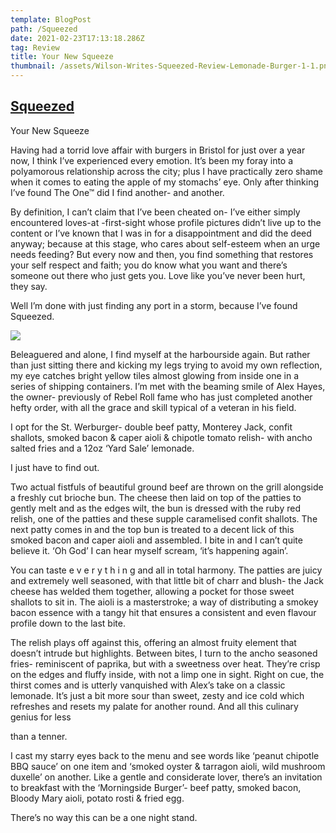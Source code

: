 ```yaml
---
template: BlogPost
path: /Squeezed
date: 2021-02-23T17:13:18.286Z
tag: Review
title: Your New Squeeze
thumbnail: /assets/Wilson-Writes-Squeezed-Review-Lemonade-Burger-1-1.png
---
```

<!--StartFragment-->

## [Squeezed](http://baldflavours.com/squeezed/)

Your New Squeeze

Having had a torrid love affair with burgers in Bristol for just over a year now, I think I’ve experienced every emotion. It’s been my foray into a polyamorous relationship across the city; plus I have practically zero shame when it comes to eating the apple of my stomachs’ eye. Only after thinking I’ve found The One™ did I find another- and another.

By definition, I can’t claim that I’ve been cheated on- I’ve either simply encountered loves-at -first-sight whose profile pictures didn’t live up to the content or I’ve known that I was in for a disappointment and did the deed anyway; because at this stage, who cares about self-esteem when an urge needs feeding? But every now and then, you find something that restores your self respect and faith; you do know what you want and there’s someone out there who just gets you. Love like you’ve never been hurt, they say.

Well I’m done with just finding any port in a storm, because I’ve found Squeezed.

![](https://lh4.googleusercontent.com/oUvnvKlWOePbJyFu-CAfCTYDLwuxM5j43o_LejdlvF7WUvlaRstLhfl94dnn0GP0ftMudASYhg-vlvCR7AiScDAr6dQRWggkTgatC375gTeRvO1e7T_1Qd9vIDUl-dmf_eLeoK1X)

Beleaguered and alone, I find myself at the harbourside again. But rather than just sitting there and kicking my legs trying to avoid my own reflection, my eye catches bright yellow tiles almost glowing from inside one in a series of shipping containers. I’m met with the beaming smile of Alex Hayes, the owner- previously of Rebel Roll fame who has just completed another hefty order, with all the grace and skill typical of a veteran in his field.

I opt for the St. Werburger- double beef patty, Monterey Jack, confit shallots, smoked bacon & caper aioli & chipotle tomato relish- with ancho salted fries and a 12oz ‘Yard Sale’ lemonade.

I just have to find out.

Two actual fistfuls of beautiful ground beef are thrown on the grill alongside a freshly cut brioche bun. The cheese then laid on top of the patties to gently melt and as the edges wilt, the bun is dressed with the ruby red relish, one of the patties and these supple caramelised confit shallots. The next patty comes in and the top bun is treated to a decent lick of this smoked bacon and caper aioli and assembled. I bite in and I can’t quite believe it. ‘Oh God’ I can hear myself scream, ‘it’s happening again’.

You can taste e v e r y t h i n g and all in total harmony. The patties are juicy and extremely well seasoned, with that little bit of charr and blush- the Jack cheese has welded them together, allowing a pocket for those sweet shallots to sit in. The aioli is a masterstroke; a way of distributing a smokey bacon essence with a tangy hit that ensures a consistent and even flavour profile down to the last bite.

The relish plays off against this, offering an almost fruity element that doesn’t intrude but highlights. Between bites, I turn to the ancho seasoned fries- reminiscent of paprika, but with a sweetness over heat. They’re crisp on the edges and fluffy inside, with not a limp one in sight. Right on cue, the thirst comes and is utterly vanquished with Alex’s take on a classic lemonade. It’s just a bit more sour than sweet, zesty and ice cold which refreshes and resets my palate for another round. And all this culinary genius for less

than a tenner.

I cast my starry eyes back to the menu and see words like ‘peanut chipotle BBQ sauce’ on one item and ‘smoked oyster & tarragon aioli, wild mushroom duxelle’ on another. Like a gentle and considerate lover, there’s an invitation to breakfast with the ‘Morningside Burger’- beef patty, smoked bacon, Bloody Mary aioli, potato rosti & fried egg.

There’s no way this can be a one night stand.



<!--EndFragment-->
